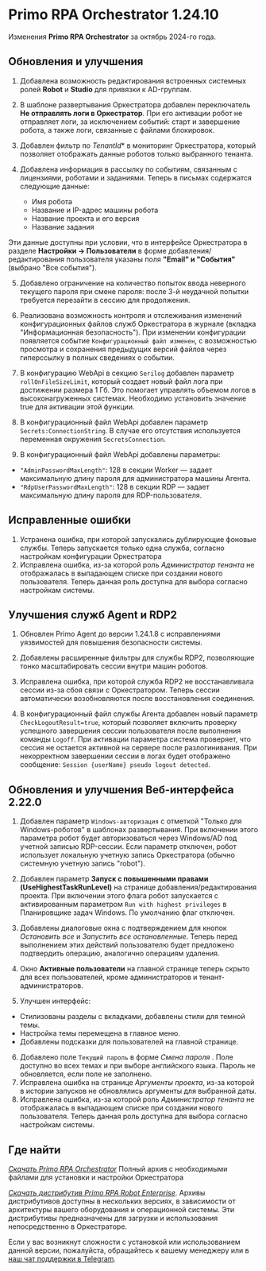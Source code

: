 # Primo RPA Orchestrator 1.24.10

Изменения  **Primo RPA Orchestrator** за октябрь 2024-го года. 

## Обновления и улучшения

1. Добавлена возможность редактирования встроенных системных ролей **Robot** и **Studio** для привязки к AD-группам.

1. В шаблоне развертывания Оркестратора добавлен переключатель **Не отправлять логи в Оркестратор**. При его активации робот не отправляет логи, за исключением событий: старт и завершение робота, а также логи, связанные с файлами блокировок.

3. Добавлен фильтр по *TenantId** в мониторинг Оркестратора, который позволяет отображать данные роботов только выбранного тенанта. 

4. Добавлена информация в рассылку по событиям, связанным с лицензиями, роботами и заданиями. Теперь в письмах содержатся следующие данные:
   - Имя робота
   - Название и IP-адрес машины робота
   - Название проекта и его версия
   - Название задания

Эти данные доступны при условии, что в интерфейсе Оркестратора в разделе **Настройки → Пользователи** в форме добавления/редактирования пользователя указаны поля **"Email" и "События"** (выбрано "Все события").

5. Добавлено ограничение на количество попыток ввода неверного текущего пароля при смене пароля: после 3-й неудачной попытки требуется перезайти в сессию для продолжения.

7. Реализована возможность контроля и отслеживания изменений конфигурационных файлов служб Оркестратора в журнале (вкладка "Информационная безопасность"). При изменении конфигурации появляется событие `Конфигурационный файл изменен`, с возможностью просмотра и сохранения предыдущих версий файлов через гиперссылку в полных сведениях о событии.

8. В конфигурацию WebApi в секцию `Serilog` добавлен параметр `rollOnFileSizeLimit`, который создает новый файл лога при достижении размера 1 Гб. Это помогает управлять объемом логов в высоконагруженных системах. Необходимо установить значение true для активации этой функции.

9. В конфигурационный файл WebApi добавлен параметр `Secrets:ConnectionString`. В случае его отсутствия используется переменная окружения `SecretsConnection`.

10. В конфигурационный файл WebApi добавлены параметры:  
- `"AdminPasswordMaxLength"`: 128 в секции Worker — задает максимальную длину пароля для администратора машины Агента.
- `"RdpUserPasswordMaxLength"`: 128 в секции RDP — задает максимальную длину пароля для RDP-пользователя.
    
## Исправленные ошибки 

1. Устранена ошибка, при которой запускались дублирующие фоновые службы. Теперь запускается только одна служба, согласно настройкам конфигурации Оркестратора
1. Исправлена ошибка, из-за которой роль *Администратор тенанта* не отображалась в выпадающем списке при создании нового пользователя. Теперь данная роль доступна для выбора согласно настройкам системы.

## Улучшения служб Agent и RDP2

1. Обновлен Primo Agent до версии 1.24.1.8 с исправлениями уязвимостей для повышения безопасности системы.

1. Добавлены расширенные фильтры для службы RDP2, позволяющие тонко масштабировать сессии внутри машин роботов. 

1. Исправлена ошибка, при которой служба RDP2 не восстанавливала сессии из-за сбоя связи с Оркестратором. Теперь сессии автоматически возобновляются после восстановления соединения.

1. В конфигурационный файл службы Агента добавлен новый параметр `CheckLogoutResult=true`, который позволяет включить проверку успешного завершения сессии пользователя после выполнения команды `Logoff`. При активации параметра система проверяет, что сессия не остается активной на сервере после разлогинивания. При некорректном завершении сессии в логах будет отображено сообщение: `Session {userName} pseudo logout detected`.

 ## Обновления и улучшения Веб-интерфейса 2.22.0
 
1. Добавлен параметр `Windows-авторизация` с отметкой "Только для Windows-роботов"  в шаблонах развертывания. При включении этого параметра робот будет авторизоваться через Windows/AD под учетной записью RDP-сессии. Если параметр отключен, робот использует локальную учетную запись Оркестратора (обычно системную учетную запись "robot"). 
2. Добавлен параметр **Запуск с повышенными правами (UseHighestTaskRunLevel)** на странице добавления/редактирования проекта. При включении этого флага робот запускается с активированным параметром `Run with highest privileges` в Планировщике задач Windows. По умолчанию флаг отключен.
3. Добавлены диалоговые окна с подтверждением для кнопок *Остановить все* и *Запустить все остановленные*. Теперь перед выполнением этих действий пользователю будет предложено подтвердить операцию, аналогично операциям удаления.
4. Окно **Активные пользователи** на главной странице теперь скрыто для всех пользователей, кроме администраторов и тенант-администраторов.

5. Улучшен интерфейс: 
 - Стилизованы разделы с вкладками, добавлены стили для темной темы.
 - Настройка темы перемещена в главное меню.
 - Добавлены подсказки для пользователей на главной странице.

6. Добавлено поле `Текущий пароль` в форме *Смена пароля* . Поле доступно во всех темах и при выборе английского языка. Пароль не обновляется, если поле не заполнено.
7. Исправлена ошибка на странице *Аргументы проекта*, из-за которой в истории запусков не обновлялись аргументы для выбранной даты. 
8. Исправлена ошибка, из-за которой роль *Администратор тенанта* не отображалась в выпадающем списке при создании нового пользователя. Теперь данная роль доступна для выбора согласно настройкам системы.

## Где найти

[*Скачать Primo RPA Orchestrator*](https://disk.primo-rpa.ru/index.php/s/t9BHBjR6PP06Yax?path=%2FRelease%2FOrchestrator)
Полный архив с необходимыми файлами для установки и настройки Оркестратора

[*Скачать дистрибутив Primo RPA Robot Enterprise*](https://disk.primo-rpa.ru/index.php/s/t9BHBjR6PP06Yax?path=%2FRelease%2FRobot). 
Архивы дистрибутивов доступны в нескольких версиях, в зависимости от архитектуры вашего оборудования и операционной системы. Эти дистрибутивы предназначены для загрузки и использования непосредственно в Оркестраторе.

Если у вас возникнут сложности с установкой или использованием данной версии, пожалуйста, обращайтесь к вашему менеджеру или в [наш чат поддержки в Telegram](https://t.me/primo_RPA_chat).
